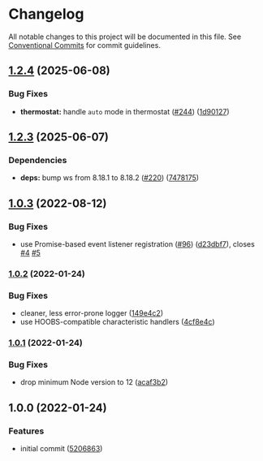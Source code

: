 # Changelog

All notable changes to this project will be documented in this file. See
[Conventional Commits](https://conventionalcommits.org) for commit guidelines.

## [1.2.4](https://github.com/rahuliyer95/homebridge-smartrent/compare/v1.2.3...v1.2.4) (2025-06-08)

### Bug Fixes

* **thermostat:** handle `auto` mode in thermostat ([#244](https://github.com/rahuliyer95/homebridge-smartrent/issues/244)) ([1d90127](https://github.com/rahuliyer95/homebridge-smartrent/commit/1d901278d8195530b3a21ca04f0c6f683d1f0f55))

## [1.2.3](https://github.com/rahuliyer95/homebridge-smartrent/compare/v1.2.2...v1.2.3) (2025-06-07)

### Dependencies

* **deps:** bump ws from 8.18.1 to 8.18.2 ([#220](https://github.com/rahuliyer95/homebridge-smartrent/issues/220)) ([7478175](https://github.com/rahuliyer95/homebridge-smartrent/commit/7478175c1369eef77ec475c96df41dce366df0fd))

## [1.0.3](https://github.com/Burry/homebridge-smartrent/compare/v1.0.2...v1.0.3) (2022-08-12)


### Bug Fixes

* use Promise-based event listener registration ([#96](https://github.com/Burry/homebridge-smartrent/issues/96)) ([d23dbf7](https://github.com/Burry/homebridge-smartrent/commit/d23dbf7e276e82d49b11d2f62690f0ac26b33c7a)), closes [#4](https://github.com/Burry/homebridge-smartrent/issues/4) [#5](https://github.com/Burry/homebridge-smartrent/issues/5)

### [1.0.2](https://github.com/Burry/homebridge-smartrent/compare/v1.0.1...v1.0.2) (2022-01-24)


### Bug Fixes

* cleaner, less error-prone logger ([149e4c2](https://github.com/Burry/homebridge-smartrent/commit/149e4c27654b6935b37342b41f5ebf0804d5cc7b))
* use HOOBS-compatible characteristic handlers ([4cf8e4c](https://github.com/Burry/homebridge-smartrent/commit/4cf8e4cff8a9b877e5696db1ad03792a92445610))

### [1.0.1](https://github.com/Burry/homebridge-smartrent/compare/v1.0.0...v1.0.1) (2022-01-24)


### Bug Fixes

* drop minimum Node version to 12 ([acaf3b2](https://github.com/Burry/homebridge-smartrent/commit/acaf3b2445a1b1a31c168186eaa385e4f53c8683))

## 1.0.0 (2022-01-24)


### Features

* initial commit ([5206863](https://github.com/Burry/homebridge-smartrent/commit/5206863e35c5297cf052de7388a029979b3a24ac))
